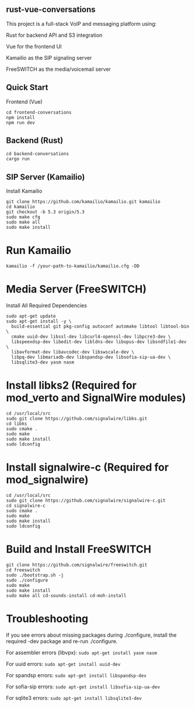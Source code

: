 ## rust-vue-conversations

This project is a full-stack VoIP and messaging platform using:

Rust for backend API and S3 integration

Vue for the frontend UI

Kamailio as the SIP signaling server

FreeSWITCH as the media/voicemail server


## Quick Start
Frontend (Vue)

```
cd frontend-conversations
npm install
npm run dev
```


## Backend (Rust)
```
cd backend-conversations
cargo run

```

## SIP Server (Kamailio)
Install Kamailio
```
git clone https://github.com/kamailio/kamailio.git kamailio
cd kamailio
git checkout -b 5.3 origin/5.3
sudo make cfg
sudo make all
sudo make install

```

# Run Kamailio
```
kamailio -f /your-path-to-kamailio/kamailio.cfg -DD
```


# Media Server (FreeSWITCH)
Install All Required Dependencies


```
sudo apt-get update
sudo apt-get install -y \
  build-essential git pkg-config autoconf automake libtool libtool-bin \
  cmake uuid-dev libssl-dev libcurl4-openssl-dev libpcre3-dev \
  libspeexdsp-dev libedit-dev libldns-dev libopus-dev libsndfile1-dev \
  libavformat-dev libavcodec-dev libswscale-dev \
  libpq-dev libmariadb-dev libspandsp-dev libsofia-sip-ua-dev \
  libsqlite3-dev yasm nasm

```


# Install libks2 (Required for mod_verto and SignalWire modules)
```
cd /usr/local/src
sudo git clone https://github.com/signalwire/libks.git
cd libks
sudo cmake .
sudo make
sudo make install
sudo ldconfig
```
# Install signalwire-c (Required for mod_signalwire)


```
cd /usr/local/src
sudo git clone https://github.com/signalwire/signalwire-c.git
cd signalwire-c
sudo cmake .
sudo make
sudo make install
sudo ldconfig
```
# Build and Install FreeSWITCH
```
git clone https://github.com/signalwire/freeswitch.git
cd freeswitch
sudo ./bootstrap.sh -j
sudo ./configure
sudo make
sudo make install
sudo make all cd-sounds-install cd-moh-install

```


# Troubleshooting
If you see errors about missing packages during ./configure, install the required -dev package and re-run ./configure.

For assembler errors (libvpx):
```sudo apt-get install yasm nasm```

For uuid errors:
``sudo apt-get install uuid-dev``

For spandsp errors:
``sudo apt-get install libspandsp-dev``

For sofia-sip errors:
``sudo apt-get install libsofia-sip-ua-dev``

For sqlite3 errors:
``sudo apt-get install libsqlite3-dev``
```
```
